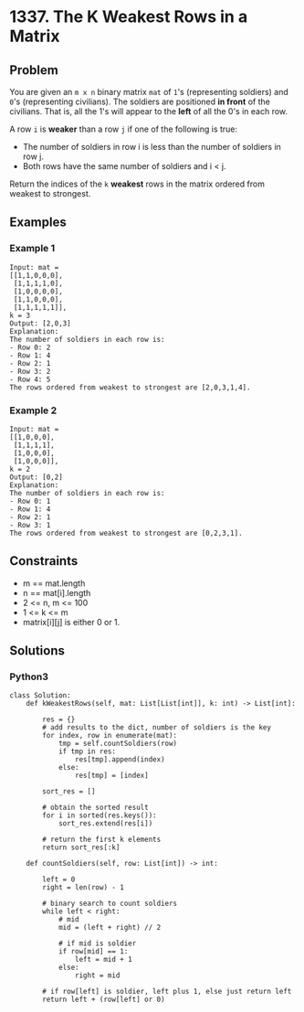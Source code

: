 # 1337. The K Weakest Rows in a Matrix

## Problem

You are given an `m x n` binary matrix `mat` of `1`'s (representing soldiers) and `0`'s (representing civilians). The soldiers are positioned **in front** of the civilians. That is, all the 1's will appear to the **left** of all the 0's in each row.

A row `i` is **weaker** than a row `j` if one of the following is true:

  * The number of soldiers in row i is less than the number of soldiers in row j.
  * Both rows have the same number of soldiers and i < j.

Return the indices of the `k` **weakest** rows in the matrix ordered from weakest to strongest.

## Examples

### Example 1

```
Input: mat = 
[[1,1,0,0,0],
 [1,1,1,1,0],
 [1,0,0,0,0],
 [1,1,0,0,0],
 [1,1,1,1,1]], 
k = 3
Output: [2,0,3]
Explanation: 
The number of soldiers in each row is: 
- Row 0: 2 
- Row 1: 4 
- Row 2: 1 
- Row 3: 2 
- Row 4: 5 
The rows ordered from weakest to strongest are [2,0,3,1,4].
```

### Example 2

```
Input: mat = 
[[1,0,0,0],
 [1,1,1,1],
 [1,0,0,0],
 [1,0,0,0]], 
k = 2
Output: [0,2]
Explanation: 
The number of soldiers in each row is: 
- Row 0: 1 
- Row 1: 4 
- Row 2: 1 
- Row 3: 1 
The rows ordered from weakest to strongest are [0,2,3,1].
```

## Constraints

* m == mat.length
* n == mat[i].length
* 2 <= n, m <= 100
* 1 <= k <= m
* matrix[i][j] is either 0 or 1.

## Solutions

### Python3

```
class Solution:
    def kWeakestRows(self, mat: List[List[int]], k: int) -> List[int]:
        
        res = {}
        # add results to the dict, number of soldiers is the key
        for index, row in enumerate(mat):
            tmp = self.countSoldiers(row)
            if tmp in res:
                res[tmp].append(index)
            else:
                res[tmp] = [index]
        
        sort_res = []
        
        # obtain the sorted result
        for i in sorted(res.keys()):
            sort_res.extend(res[i])
        
        # return the first k elements
        return sort_res[:k]
    
    def countSoldiers(self, row: List[int]) -> int:
        
        left = 0
        right = len(row) - 1
        
        # binary search to count soldiers
        while left < right:
            # mid
            mid = (left + right) // 2
            
            # if mid is soldier
            if row[mid] == 1:
                left = mid + 1
            else:
                right = mid

        # if row[left] is soldier, left plus 1, else just return left
        return left + (row[left] or 0)
```
